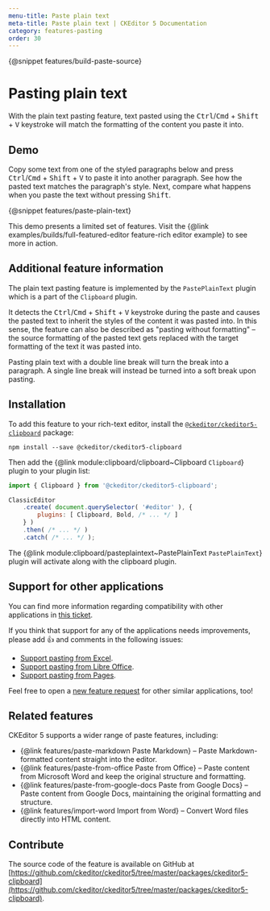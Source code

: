 ```yaml
---
menu-title: Paste plain text
meta-title: Paste plain text | CKEditor 5 Documentation
category: features-pasting
order: 30
---
```


{@snippet features/build-paste-source}

# Pasting plain text

With the plain text pasting feature, text pasted using the <kbd>Ctrl</kbd>/<kbd>Cmd</kbd> + <kbd>Shift</kbd> + <kbd>V</kbd> keystroke will match the formatting of the content you paste it into.

## Demo

Copy some text from one of the styled paragraphs below and press <kbd>Ctrl</kbd>/<kbd>Cmd</kbd> + <kbd>Shift</kbd> + <kbd>V</kbd> to paste it into another paragraph. See how the pasted text matches the paragraph's style. Next, compare what happens when you paste the text without pressing <kbd>Shift</kbd>.

{@snippet features/paste-plain-text}

<info-box info>
	This demo presents a limited set of features. Visit the {@link examples/builds/full-featured-editor feature-rich editor example} to see more in action.
</info-box>

## Additional feature information

The plain text pasting feature is implemented by the `PastePlainText` plugin which is a part of the `Clipboard` plugin.

It detects the <kbd>Ctrl</kbd>/<kbd>Cmd</kbd> + <kbd>Shift</kbd> + <kbd>V</kbd> keystroke during the paste and causes the pasted text to inherit the styles of the content it was pasted into. In this sense, the feature can also be described as "pasting without formatting" &ndash; the source formatting of the pasted text gets replaced with the target formatting of the text it was pasted into.

Pasting plain text with a double line break will turn the break into a paragraph. A single line break will instead be turned into a soft break upon pasting.

## Installation

To add this feature to your rich-text editor, install the [`@ckeditor/ckeditor5-clipboard`](https://www.npmjs.com/package/@ckeditor/ckeditor5-clipboard) package:

```
npm install --save @ckeditor/ckeditor5-clipboard
```

Then add the {@link module:clipboard/clipboard~Clipboard `Clipboard`} plugin to your plugin list:

```js
import { Clipboard } from '@ckeditor/ckeditor5-clipboard';

ClassicEditor
	.create( document.querySelector( '#editor' ), {
		plugins: [ Clipboard, Bold, /* ... */ ]
	} )
	.then( /* ... */ )
	.catch( /* ... */ );
```

The {@link module:clipboard/pasteplaintext~PastePlainText `PastePlainText`} plugin will activate along with the clipboard plugin.

## Support for other applications

You can find more information regarding compatibility with other applications in [this ticket](https://github.com/ckeditor/ckeditor5/issues/1184#issuecomment-409828069).

If you think that support for any of the applications needs improvements, please add 👍  and comments in the following issues:

* [Support pasting from Excel](https://github.com/ckeditor/ckeditor5/issues/2513).
* [Support pasting from Libre Office](https://github.com/ckeditor/ckeditor5/issues/2520).
* [Support pasting from Pages](https://github.com/ckeditor/ckeditor5/issues/2527).

Feel free to open a [new feature request](https://github.com/ckeditor/ckeditor5/issues/new/choose) for other similar applications, too!

## Related features

CKEditor&nbsp;5 supports a wider range of paste features, including:
* {@link features/paste-markdown Paste Markdown} &ndash; Paste Markdown-formatted content straight into the editor.
* {@link features/paste-from-office Paste from Office} &ndash; Paste content from Microsoft Word and keep the original structure and formatting.
* {@link features/paste-from-google-docs Paste from Google Docs} &ndash; Paste content from Google Docs, maintaining the original formatting and structure.
* {@link features/import-word Import from Word} &ndash; Convert Word files directly into HTML content.

## Contribute

The source code of the feature is available on GitHub at [https://github.com/ckeditor/ckeditor5/tree/master/packages/ckeditor5-clipboard](https://github.com/ckeditor/ckeditor5/tree/master/packages/ckeditor5-clipboard).
